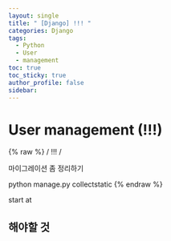 ```yaml
---
layout: single
title: " [Django] !!! "
categories: Django
tags:
  - Python
  - User
  - management
toc: true
toc_sticky: true
author_profile: false
sidebar:
---
```

# User management (!!!)
{% raw %}
/ !!! /

마이그레이션 좀 정리하기

python manage.py collectstatic 
{% endraw %}

start at


## 해야할 것
